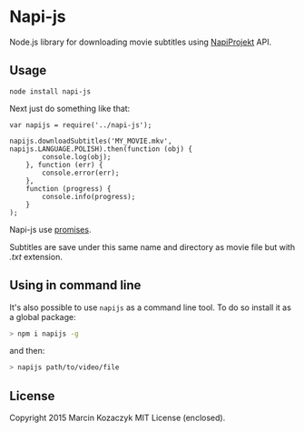 Napi-js
=====

Node.js library for downloading movie subtitles using [NapiProjekt](http://www.napiprojekt.pl/) API.

Usage
--------

    node install napi-js

Next just do something like that:


    var napijs = require('../napi-js');

    napijs.downloadSubtitles('MY_MOVIE.mkv', napijs.LANGUAGE.POLISH).then(function (obj) {
            console.log(obj);
        }, function (err) {
            console.error(err);
        },
        function (progress) {
            console.info(progress);
        }
    );

Napi-js use [promises](https://github.com/kriskowal/q).

Subtitles are save under this same name and directory as movie file but with _.txt_ extension.

## Using in command line

It's also possible to use `napijs` as a command line tool. To do so install it as a global package:

```bash
> npm i napijs -g
```

and then:
```bash
> napijs path/to/video/file
```

License
--------

Copyright 2015 Marcin Kozaczyk MIT License (enclosed).
